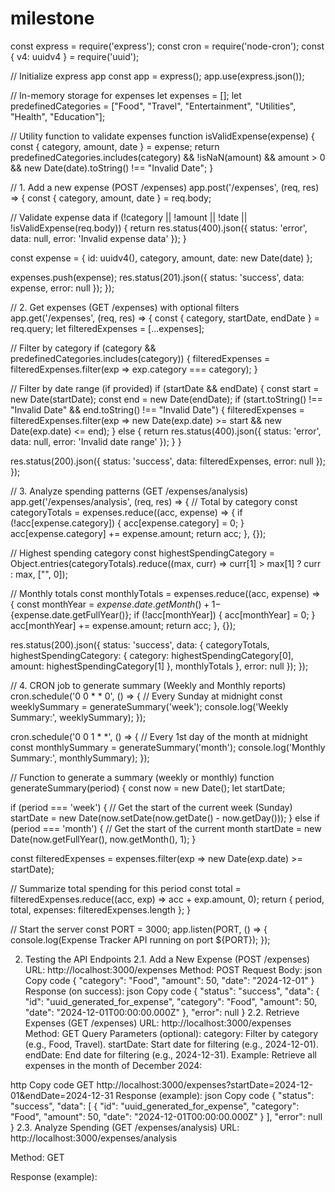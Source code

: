 # milestone

const express = require('express');
const cron = require('node-cron');
const { v4: uuidv4 } = require('uuid');

// Initialize express app
const app = express();
app.use(express.json());

// In-memory storage for expenses
let expenses = [];
let predefinedCategories = ["Food", "Travel", "Entertainment", "Utilities", "Health", "Education"];

// Utility function to validate expenses
function isValidExpense(expense) {
  const { category, amount, date } = expense;
  return predefinedCategories.includes(category) && !isNaN(amount) && amount > 0 && new Date(date).toString() !== "Invalid Date";
}

// 1. Add a new expense (POST /expenses)
app.post('/expenses', (req, res) => {
  const { category, amount, date } = req.body;

  // Validate expense data
  if (!category || !amount || !date || !isValidExpense(req.body)) {
    return res.status(400).json({ status: 'error', data: null, error: 'Invalid expense data' });
  }

  const expense = {
    id: uuidv4(),
    category,
    amount,
    date: new Date(date)
  };

  expenses.push(expense);
  res.status(201).json({ status: 'success', data: expense, error: null });
});

// 2. Get expenses (GET /expenses) with optional filters
app.get('/expenses', (req, res) => {
  const { category, startDate, endDate } = req.query;
  let filteredExpenses = [...expenses];

  // Filter by category
  if (category && predefinedCategories.includes(category)) {
    filteredExpenses = filteredExpenses.filter(exp => exp.category === category);
  }

  // Filter by date range (if provided)
  if (startDate && endDate) {
    const start = new Date(startDate);
    const end = new Date(endDate);
    if (start.toString() !== "Invalid Date" && end.toString() !== "Invalid Date") {
      filteredExpenses = filteredExpenses.filter(exp => new Date(exp.date) >= start && new Date(exp.date) <= end);
    } else {
      return res.status(400).json({ status: 'error', data: null, error: 'Invalid date range' });
    }
  }

  res.status(200).json({ status: 'success', data: filteredExpenses, error: null });
});

// 3. Analyze spending patterns (GET /expenses/analysis)
app.get('/expenses/analysis', (req, res) => {
  // Total by category
  const categoryTotals = expenses.reduce((acc, expense) => {
    if (!acc[expense.category]) {
      acc[expense.category] = 0;
    }
    acc[expense.category] += expense.amount;
    return acc;
  }, {});

  // Highest spending category
  const highestSpendingCategory = Object.entries(categoryTotals).reduce((max, curr) => curr[1] > max[1] ? curr : max, ["", 0]);

  // Monthly totals
  const monthlyTotals = expenses.reduce((acc, expense) => {
    const monthYear = ${expense.date.getMonth() + 1}-${expense.date.getFullYear()};
    if (!acc[monthYear]) {
      acc[monthYear] = 0;
    }
    acc[monthYear] += expense.amount;
    return acc;
  }, {});

  res.status(200).json({
    status: 'success',
    data: {
      categoryTotals,
      highestSpendingCategory: { category: highestSpendingCategory[0], amount: highestSpendingCategory[1] },
      monthlyTotals
    },
    error: null
  });
});

// 4. CRON job to generate summary (Weekly and Monthly reports)
cron.schedule('0 0 * * 0', () => { // Every Sunday at midnight
  const weeklySummary = generateSummary('week');
  console.log('Weekly Summary:', weeklySummary);
});

cron.schedule('0 0 1 * *', () => { // Every 1st day of the month at midnight
  const monthlySummary = generateSummary('month');
  console.log('Monthly Summary:', monthlySummary);
});

// Function to generate a summary (weekly or monthly)
function generateSummary(period) {
  const now = new Date();
  let startDate;

  if (period === 'week') {
    // Get the start of the current week (Sunday)
    startDate = new Date(now.setDate(now.getDate() - now.getDay()));
  } else if (period === 'month') {
    // Get the start of the current month
    startDate = new Date(now.getFullYear(), now.getMonth(), 1);
  }

  const filteredExpenses = expenses.filter(exp => new Date(exp.date) >= startDate);

  // Summarize total spending for this period
  const total = filteredExpenses.reduce((acc, exp) => acc + exp.amount, 0);
  return { period, total, expenses: filteredExpenses.length };
}

// Start the server
const PORT = 3000;
app.listen(PORT, () => {
  console.log(Expense Tracker API running on port ${PORT});
});















2. Testing the API Endpoints
2.1. Add a New Expense (POST /expenses)
URL: http://localhost:3000/expenses
Method: POST
Request Body:
json
Copy code
{
  "category": "Food",
  "amount": 50,
  "date": "2024-12-01"
}
Response (on success):
json
Copy code
{
  "status": "success",
  "data": {
    "id": "uuid_generated_for_expense",
    "category": "Food",
    "amount": 50,
    "date": "2024-12-01T00:00:00.000Z"
  },
  "error": null
}
2.2. Retrieve Expenses (GET /expenses)
URL: http://localhost:3000/expenses
Method: GET
Query Parameters (optional):
category: Filter by category (e.g., Food, Travel).
startDate: Start date for filtering (e.g., 2024-12-01).
endDate: End date for filtering (e.g., 2024-12-31).
Example: Retrieve all expenses in the month of December 2024:

http
Copy code
GET http://localhost:3000/expenses?startDate=2024-12-01&endDate=2024-12-31
Response (example):
json
Copy code
{
  "status": "success",
  "data": [
    {
      "id": "uuid_generated_for_expense",
      "category": "Food",
      "amount": 50,
      "date": "2024-12-01T00:00:00.000Z"
    }
  ],
  "error": null
}
2.3. Analyze Spending (GET /expenses/analysis)
URL: http://localhost:3000/expenses/analysis

Method: GET

Response (example):

